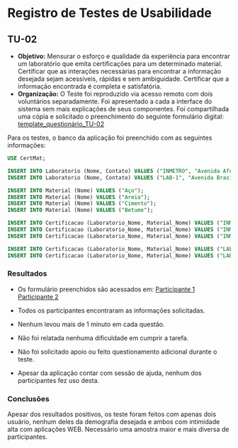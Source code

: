 # Registro de Testes de Usabilidade
## TU-02

* **Objetivo:** Mensurar o esforço e qualidade da experiência para encontrar um laboratório que emita certificações para um determinado material. Certificar que as interações necessárias para encontrar a informação desejada sejam acessíveis, rápidas e sem ambiguidade. Certificar que a informação encontrada é completa e satisfatória.
* **Organização:** O Teste foi reproduzido via acesso remoto com dois voluntários separadamente. Foi apresentado a cada a interface do sistema sem mais explicações de seus componentes. Foi compartilhada uma cópia e solicitado o preenchimento do seguinte formulário digital: [template_questionário_TU-02](forms/template_questionário_TU-02.pdf)  

Para os testes, o banco da aplicação foi preenchido com as seguintes informações:

```sql
USE CertMat;

INSERT INTO Laboratorio (Nome, Contato) VALUES ("INMETRO", "Avenida Afonso Pena, Nº 666, Belo Horizonte, MG, CEP: 34800-000");
INSERT INTO Laboratorio (Nome, Contato) VALUES ("LAB-1", "Avenida Brasil, Nº 420, Outro Amarelo, TU, CEP: 10000-000");

INSERT INTO Material (Nome) VALUES ("Aço");
INSERT INTO Material (Nome) VALUES ("Areia");
INSERT INTO Material (Nome) VALUES ("Cimento");
INSERT INTO Material (Nome) VALUES ("Betume");

INSERT INTO Certificacao (Laboratorio_Nome, Material_Nome) VALUES ("INMETRO", "Aço");
INSERT INTO Certificacao (Laboratorio_Nome, Material_Nome) VALUES ("INMETRO", "Areia");
INSERT INTO Certificacao (Laboratorio_Nome, Material_Nome) VALUES ("INMETRO", "Cimento");

INSERT INTO Certificacao (Laboratorio_Nome, Material_Nome) VALUES ("LAB-1", "Aço");
INSERT INTO Certificacao (Laboratorio_Nome, Material_Nome) VALUES ("LAB-1", "Betume");
```

### Resultados

* Os formulário preenchidos são acessados em:
 [Participante 1](forms/Rodolfo_questionário_TU-02.pdf)
 [Participante 2](forms/Guilherme_questionário_TU-02.pdf)

* Todos os participantes encontraram as informações solicitadas.
* Nenhum levou mais de 1 minuto em cada questão.
* Não foi relatada nenhuma dificuldade em cumprir a tarefa.
* Não foi solicitado apoio ou feito questionamento adicional durante o teste.
* Apesar da aplicação contar com sessão de ajuda, nenhum dos participantes fez uso desta.

### Conclusões

Apesar dos resultados positivos, os teste foram feitos com apenas dois usuário, nenhum deles da demografia desejada e ambos com intimidade alta com aplicações WEB.
Necessário uma amostra maior e mais diversa de participantes.

